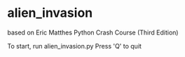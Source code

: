 # alien_invasion
 
based on Eric Matthes Python Crash Course (Third Edition)

To start, run alien_invasion.py
Press 'Q' to quit
